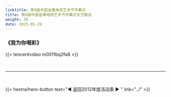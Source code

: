 ```yaml
---
linktitle: 第9届中国金鹰电视艺术节开幕式
title: 第9届中国金鹰电视艺术节开幕式文艺晚会
weight: 36
date: 2025-05-29
---
```


### 《我为你喝彩》


{{< tencentvideo m0011bq2fa8 >}}


<br>
<hr>
<br>

{{< hextra/hero-button text="◀ 返回2012年度活动表 ▶ " link="../" >}}